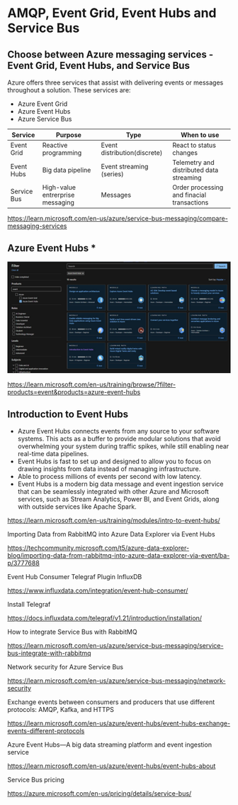 # AMQP, Event Grid, Event Hubs and Service Bus

## Choose between Azure messaging services - Event Grid, Event Hubs, and Service Bus

Azure offers three services that assist with delivering events or messages throughout a solution. These services are:

* Azure Event Grid
* Azure Event Hubs
* Azure Service Bus

| Service   | Purpose | Type | When to use
| ---------- | ------- | ---- | -----------
| Event Grid | Reactive programming | Event distribution(discrete) | React to status changes
| Event Hubs | Big data pipeline | Event streaming (series) | Telemetry and distributed data streaming
| Service Bus | High-value entrerprise messaging | Messages | Order processing and finacial transactions

https://learn.microsoft.com/en-us/azure/service-bus-messaging/compare-messaging-services


## Azure Event Hubs *

![MS Learn ](https://github.com/spawnmarvel/quickguides/blob/main/eventhub/images/mslearn.jpg)

https://learn.microsoft.com/en-us/training/browse/?filter-products=event&products=azure-event-hubs


## Introduction to Event Hubs

* Azure Event Hubs connects events from any source to your software systems. This acts as a buffer to provide modular solutions that avoid overwhelming your system during traffic spikes, while still enabling near real-time data pipelines. 
* Event Hubs is fast to set up and designed to allow you to focus on drawing insights from data instead of managing infrastructure.
* Able to process millions of events per second with low latency.
* Event Hubs is a modern big data message and event ingestion service that can be seamlessly integrated with other Azure and Microsoft services, such as Stream Analytics, Power BI, and Event Grids, along with outside services like Apache Spark.

https://learn.microsoft.com/en-us/training/modules/intro-to-event-hubs/


Importing Data from RabbitMQ into Azure Data Explorer via Event Hubs

https://techcommunity.microsoft.com/t5/azure-data-explorer-blog/importing-data-from-rabbitmq-into-azure-data-explorer-via-event/ba-p/3777688


Event Hub Consumer Telegraf Plugin InfluxDB

https://www.influxdata.com/integration/event-hub-consumer/

Install Telegraf

https://docs.influxdata.com/telegraf/v1.21/introduction/installation/



How to integrate Service Bus with RabbitMQ

https://learn.microsoft.com/en-us/azure/service-bus-messaging/service-bus-integrate-with-rabbitmq


Network security for Azure Service Bus

https://learn.microsoft.com/en-us/azure/service-bus-messaging/network-security


Exchange events between consumers and producers that use different protocols: AMQP, Kafka, and HTTPS

https://learn.microsoft.com/en-us/azure/event-hubs/event-hubs-exchange-events-different-protocols


Azure Event Hubs—A big data streaming platform and event ingestion service

https://learn.microsoft.com/en-us/azure/event-hubs/event-hubs-about



Service Bus pricing

https://azure.microsoft.com/en-us/pricing/details/service-bus/